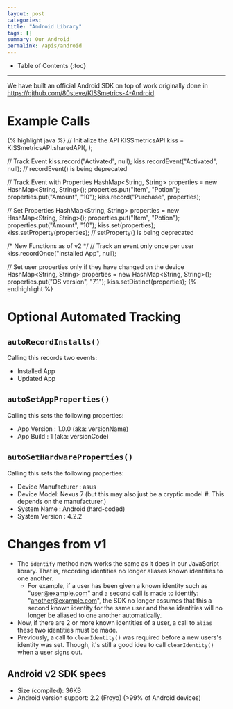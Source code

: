 ```yaml
---
layout: post
categories: 
title: "Android Library"
tags: []
summary: Our Android
permalink: /apis/android
---
```

* Table of Contents
{:toc}
* * *


We have built an official Android SDK on top of work originally done in <https://github.com/80steve/KISSmetrics-4-Android>.

# Example Calls

{% highlight java %}
// Initialize the API
KISSmetricsAPI kiss = KISSmetricsAPI.sharedAPI(<API KEY>, <Application Context>);

// Track Event
kiss.record("Activated", null);
kiss.recordEvent("Activated", null);	// recordEvent() is being deprecated

// Track Event with Properties
HashMap<String, String> properties = new HashMap<String, String>();
properties.put("Item", "Potion");
properties.put("Amount", "10");
kiss.record("Purchase", properties);

// Set Properties
HashMap<String, String> properties = new HashMap<String, String>();
properties.put("Item", "Potion");
properties.put("Amount", "10");
kiss.set(properties);
kiss.setProperty(properties);	// setProperty() is being deprecated

/* New Functions as of v2 */
// Track an event only once per user
kiss.recordOnce("Installed App", null);

// Set user properties only if they have changed on the device
HashMap<String, String> properties = new HashMap<String, String>();
properties.put("OS version", "7.1");
kiss.setDistinct(properties);
{% endhighlight %}

# Optional Automated Tracking

## `autoRecordInstalls()`

Calling this records two events:

* Installed App
* Updated App

## `autoSetAppProperties()`

Calling this sets the following properties:

* App Version : 1.0.0 (aka: versionName)
* App Build : 1  (aka: versionCode)

## `autoSetHardwareProperties()`

Calling this sets the following properties:

* Device Manufacturer : asus
* Device Model: Nexus 7  (but this may also just be a cryptic model #. This depends on the manufacturer.)
* System Name : Android (hard-coded)
* System Version : 4.2.2

# Changes from v1

* The `identify` method now works the same as it does in our JavaScript library. That is, recording identities no longer aliases known identities to one another.
  * For example, if a user has been given a known identity such as "user@example.com" and a second call is made to identify: "another@example.com", the SDK no longer assumes that this a second known identity for the same user and these identities will no longer be aliased to one another automatically.
* Now, if there are 2 or more known identities of a user, a call to `alias` these two identities must be made.
* Previously, a call to `clearIdentity()` was required before a new users's identity was set. Though, it's still a good idea to call `clearIdentity()` when a user signs out.

## Android v2 SDK specs

* Size (compiled): 36KB
* Android version support: 2.2 (Froyo) (>99% of Android devices)


[common]: /apis/common-methods